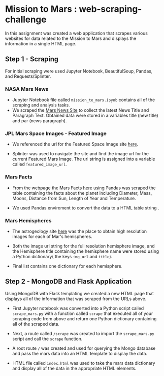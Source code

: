 # Mission to Mars : web-scraping-challenge

In this assignment was created a web application that scrapes various websites for data related to the Mission to Mars and displays the information in a single HTML page. 
## Step 1 - Scraping

For initial scraping were used Jupyter Notebook, BeautifulSoup, Pandas, and Requests/Splinter.



### NASA Mars News

* Jupyter Notebook file called `mission_to_mars.ipynb` contains all of the scraping and analysis tasks. 
* We scraped  the [Mars News Site](https://redplanetscience.com/) to collect the latest News Title and Paragraph Text. Obtained data were stored in a variables title (new title) and par (news paragraph).


### JPL Mars Space Images - Featured Image

* We referenced the url for the Featured Space Image site [here](https://spaceimages-mars.com).

* Splinter was used to navigate the site and find the image url for the current Featured Mars Image.  The url string is assigned into a variable called `featured_image_url`.


### Mars Facts

* From the webpage the Mars Facts  [here](https://galaxyfacts-mars.com) using Pandas was scraped the table containing the facts about the planet including Diameter, Mass, Moons, Distance from Sun, Length of Year and Temperature.

* We used Pandas enviroment to convert the data to a HTML table string .

### Mars Hemispheres

* The astrogeology site [here](https://marshemispheres.com/) was the place to obtain high resolution images for each of Mar's hemispheres.

* Both the image url string for the full resolution hemisphere image, and the Hemisphere title containing the hemisphere name were stored using a Python dictionary( the keys `img_url` and `title`).
* Final list contains one dictionary for each hemisphere.


## Step 2 - MongoDB and Flask Application

Using MongoDB with Flask templating we created a new HTML page that displays all of the information that was scraped from the URLs above.

* First  Jupyter notebook was converted into a Python script called `scrape_mars.py` with a function called `scrape` that executed all of your scraping code from above and return one Python dictionary containing all of the scraped data.

* Next,  a route called `/scrape` was created to import the `scrape_mars.py` script and call the `scrape` function.

* A root route `/` was created and used for querying the Mongo database and pass the mars data into an HTML template to display the data.

* HTML file called `index.html` was used to take the mars data dictionary and display all of the data in the appropriate HTML elements.
